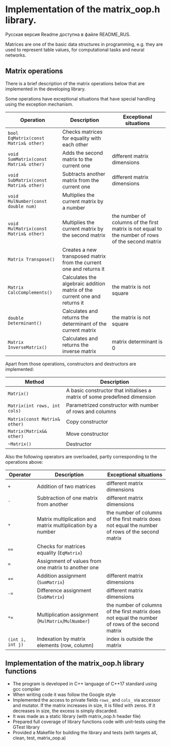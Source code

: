 # Implementation of the matrix_oop.h library.

Русская версия Readme доступна в файле README_RUS.

Matrices are one of the basic data structures in programming, e.g. they are used to represent table values, for computational tasks and neural networks.

## Matrix operations

There is a brief description of the matrix operations below that are implemented in the developing library.

Some operations have exceptional situations that have special handling using the exception mechanism.

| Operation                                | Description                                                                | Exceptional situations                                                                            |
| ---------------------------------------- | -------------------------------------------------------------------------- | ------------------------------------------------------------------------------------------------- |
| `bool EqMatrix(const Matrix& other)`  | Checks matrices for equality with each other                               |                                                                                                   |
| `void SumMatrix(const Matrix& other)` | Adds the second matrix to the current one                                  | different matrix dimensions                                                                       |
| `void SubMatrix(const Matrix& other)` | Subtracts another matrix from the current one                              | different matrix dimensions                                                                       |
| `void MulNumber(const double num) `      | Multiplies the current matrix by a number                                  |                                                                                                   |
| `void MulMatrix(const Matrix& other)` | Multiplies the current matrix by the second matrix                         | the number of columns of the first matrix is not equal to the number of rows of the second matrix |
| `Matrix Transpose()`                  | Creates a new transposed matrix from the current one and returns it        |                                                                                                   |
| `Matrix CalcComplements()`            | Calculates the algebraic addition matrix of the current one and returns it | the matrix is not square                                                                          |
| `double Determinant()`                   | Calculates and returns the determinant of the current matrix               | the matrix is not square                                                                          |
| `Matrix InverseMatrix()`              | Calculates and returns the inverse matrix                                  | matrix determinant is 0                                                                           |

Apart from those operations, constructors and destructors are implemented:

| Method                              | Description                                                                |
| ----------------------------------- | -------------------------------------------------------------------------- |
| `Matrix()`                       | A basic constructor that initialises a matrix of some predefined dimension |
| `Matrix(int rows, int cols) `    | Parametrized constructor with number of rows and columns                   |
| `Matrix(const Matrix& other)` | Copy constructor                                                           |
| `Matrix(Matrix&& other)`      | Move constructor                                                           |
| `~Matrix()`                      | Destructor                                                                 |

Also the following operators are overloaded, partly corresponding to the operations above:

| Operator         | Description                                                 | Exceptional situations                                                                           |
| ---------------- | ----------------------------------------------------------- | ------------------------------------------------------------------------------------------------ |
| `+`              | Addition of two matrices                                    | different matrix dimensions                                                                      |
| `-`              | Subtraction of one matrix from another                      | different matrix dimensions                                                                      |
| `*`              | Matrix multiplication and matrix multiplication by a number | the number of columns of the first matrix does not equal the number of rows of the second matrix |
| `==`             | Checks for matrices equality (`EqMatrix`)                   |                                                                                                  |
| `=`              | Assignment of values from one matrix to another one         |                                                                                                  |
| `+=`             | Addition assignment (`SumMatrix`)                           | different matrix dimensions                                                                      |
| `-=`             | Difference assignment (`SubMatrix`)                         | different matrix dimensions                                                                      |
| `*=`             | Multiplication assignment (`MulMatrix`/`MulNumber`)         | the number of columns of the first matrix does not equal the number of rows of the second matrix |
| `(int i, int j)` | Indexation by matrix elements (row, column)                 | index is outside the matrix                                                                      |

## Implementation of the matrix_oop.h library functions

- The program is developed in C++ language of C++17 standard using gcc compiler
- When writing code it was follow the Google style
- Implemented the access to private fields `rows_` and `cols_` via accessor and mutator. If the matrix increases in size, it is filled with zeros. If it decreases in size, the excess is simply discarded.
- It was made as a static library (with matrix_oop.h header file)
- Prepared full coverage of library functions code with unit-tests using the GTest library
- Provided a Makefile for building the library and tests (with targets all, clean, test, matrix_oop.a)
